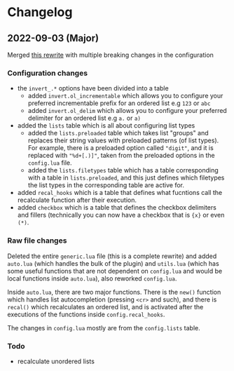 # Changelog

## 2022-09-03 (Major)
Merged [this rewrite](https://github.com/gaoDean/autolist.nvim/pull/12) with multiple breaking changes in the configuration

### Configuration changes
- the `invert_.*` options have been divided into a table
	- added `invert.ol_incrementable` which allows you to configure your preferred incrementable prefix for an ordered list e.g `123` or `abc`
	- added `invert.ol_delim` which allows you to configure your preferred delimiter for an ordered list e.g `a.` or `a)`
- added the `lists` table which is all about configuring list types
	- added the `lists.preloaded` table which takes list "groups" and replaces their string values with preloaded patterns (of list types). For example, there is a preloaded option called `"digit"`, and it is replaced with `"%d+[.)]"`, taken from the preloaded options in the `config.lua` file.
	- added the `lists.filetypes` table which has a table corresponding with a table in `lists.preloaded`, and this just defines which filetypes the list types in the corresponding table are active for.
- added `recal_hooks` which is a table that defines what fucntions call the recalculate function after their execution.
- added `checkbox` which is a table that defines the checkbox delimiters and fillers (technically you can now have a checkbox that is `{x}` or even `(*)`.

### Raw file changes
Deleted the entire `generic.lua` file (this is a complete rewrite) and added `auto.lua` (which handles the bulk of the plugin) and `utils.lua` (which has some useful functions that are not dependent on `config.lua` and would be local functions inside `auto.lua`), also reworked `config.lua`.

Inside `auto.lua`, there are two major functions. There is the `new()` function which handles list autocompletion (pressing `<cr>` and such), and there is `recal()` which recalculates an ordered list, and is activated after the executions of the functions inside `config.recal_hooks`.

The changes in `config.lua` mostly are from the `config.lists` table.

### Todo
- recalculate unordered lists
